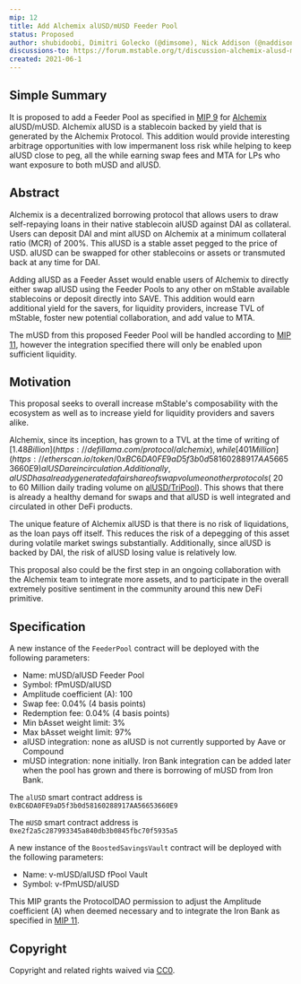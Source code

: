 ```yaml
---
mip: 12
title: Add Alchemix alUSD/mUSD Feeder Pool
status: Proposed
author: shubidoobi, Dimitri Golecko (@dimsome), Nick Addison (@naddison36)
discussions-to: https://forum.mstable.org/t/discussion-alchemix-alusd-musd-fpool/497
created: 2021-06-1
---
```


## Simple Summary

It is proposed to add a Feeder Pool as specified in [MIP 9](./mip-9) for [Alchemix](https://alchemix.fi/) alUSD/mUSD. Alchemix alUSD is a stablecoin backed by yield that is generated by the Alchemix Protocol. This addition would provide interesting arbitrage opportunities with low impermanent loss risk while helping to keep alUSD close to peg, all the while earning swap fees and MTA for LPs who want exposure to both mUSD and alUSD.

## Abstract

Alchemix is a decentralized borrowing protocol that allows users to draw self-repaying loans in their native stablecoin alUSD against DAI as collateral. Users can deposit DAI and mint alUSD on Alchemix at a minimum collateral ratio (MCR) of 200%. This alUSD is a stable asset pegged to the price of USD. alUSD can be swapped for other stablecoins or assets or transmuted back at any time for DAI.

Adding alUSD as a Feeder Asset would enable users of Alchemix to directly either swap alUSD using the Feeder Pools to any other on mStable available stablecoins or deposit directly into SAVE. This addition would earn additional yield for the savers, for liquidity providers, increase TVL of mStable, foster new potential collaboration, and add value to MTA.

The mUSD from this proposed Feeder Pool will be handled according to [MIP 11](./mip-11), however the integration specified there will only be enabled upon sufficient liquidity.

## Motivation

This proposal seeks to overall increase mStable's composability with the ecosystem as well as to increase yield for liquidity providers and savers alike.

Alchemix, since its inception, has grown to a TVL at the time of writing of [$1.48 Billion](https://defillama.com/protocol/alchemix), while [401 Million](https://etherscan.io/token/0xBC6DA0FE9aD5f3b0d58160288917AA56653660E9) alUSD are in circulation. Additionally, alUSD has already generated a fair share of swap volume on other protocols (~$20 to 60 Million daily trading volume on [alUSD/TriPool](https://curve.fi/alusd)). This shows that there is already a healthy demand for swaps and that alUSD is well integrated and circulated in other DeFi products.

The unique feature of Alchemix alUSD is that there is no risk of liquidations, as the loan pays off itself. This reduces the risk of a depegging of this asset during volatile market swings substantially. Additionally, since alUSD is backed by DAI, the risk of alUSD losing value is relatively low.

This proposal also could be the first step in an ongoing collaboration with the Alchemix team to integrate more assets, and to participate in the overall extremely positive sentiment in the community around this new DeFi primitive.

## Specification

A new instance of the `FeederPool` contract will be deployed with the following parameters:

- Name: mUSD/alUSD Feeder Pool
- Symbol: fPmUSD/alUSD
- Amplitude coefficient (A): 100
- Swap fee: 0.04% (4 basis points)
- Redemption fee: 0.04% (4 basis points)
- Min bAsset weight limit: 3%
- Max bAsset weight limit: 97%
- alUSD integration: none as alUSD is not currently supported by Aave or Compound
- mUSD integration: none initially. Iron Bank integration can be added later when the pool has grown and there is borrowing of mUSD from Iron Bank.

The `alUSD` smart contract address is `0xBC6DA0FE9aD5f3b0d58160288917AA56653660E9`

The `mUSD` smart contract address is `0xe2f2a5c287993345a840db3b0845fbc70f5935a5`

A new instance of the `BoostedSavingsVault` contract will be deployed with the following parameters:

- Name: v-mUSD/alUSD fPool Vault
- Symbol: v-fPmUSD/alUSD

This MIP grants the ProtocolDAO permission to adjust the Amplitude coefficient (A) when deemed necessary and to integrate the Iron Bank as specified in [MIP 11](./mip-11).

## Copyright

Copyright and related rights waived via [CC0](https://creativecommons.org/publicdomain/zero/1.0/).
